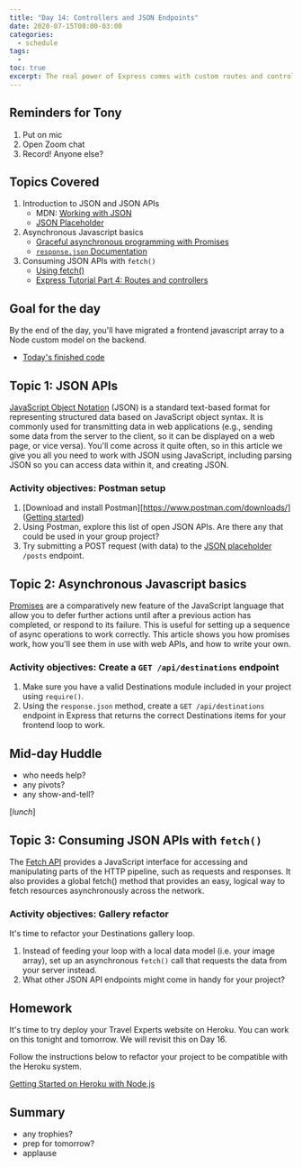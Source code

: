 ```yaml
---
title: "Day 14: Controllers and JSON Endpoints"
date: 2020-07-15T08:00-03:00
categories:
  - schedule
tags:
  - 
toc: true
excerpt: The real power of Express comes with custom routes and controllers. In industry, we call these API Endpoints.
---
```

## Reminders for Tony
1. Put on mic
2. Open Zoom chat
3. Record! Anyone else?

## Topics Covered
1. Introduction to JSON and JSON APIs
    - MDN: [Working with JSON](https://developer.mozilla.org/en-US/docs/Learn/JavaScript/Objects/JSON)
    - [JSON Placeholder](https://jsonplaceholder.typicode.com/)
2. Asynchronous Javascript basics
    - [Graceful asynchronous programming with Promises](https://developer.mozilla.org/en-US/docs/Learn/JavaScript/Asynchronous/Promises)
    - [`response.json` Documentation](https://expressjs.com/en/api.html#res.json)
3. Consuming JSON APIs with `fetch()`
    - [Using fetch()](https://css-tricks.com/using-fetch/)
    - [Express Tutorial Part 4: Routes and controllers](https://developer.mozilla.org/en-US/docs/Learn/Server-side/Express_Nodejs/routes)

## Goal for the day
By the end of the day, you'll have migrated a frontend javascript array to a Node custom model on the backend.

- [Today's finished code](https://github.com/cprg210/sample-code/tree/master/backend/4-animals-json-fetch)

## Topic 1: JSON APIs
[JavaScript Object Notation](https://developer.mozilla.org/en-US/docs/Glossary/JSON) (JSON) is a standard text-based format for representing structured data based on JavaScript object syntax. It is commonly used for transmitting data in web applications (e.g., sending some data from the server to the client, so it can be displayed on a web page, or vice versa). You'll come across it quite often, so in this article we give you all you need to work with JSON using JavaScript, including parsing JSON so you can access data within it, and creating JSON.

### Activity objectives: Postman setup
1. [Download and install Postman][https://www.postman.com/downloads/] ([Getting started](https://learning.postman.com/docs/getting-started/introduction/))
2. Using Postman, explore this list of open JSON APIs. Are there any that could be used in your group project?
3. Try submitting a POST request (with data) to the [JSON placeholder](https://jsonplaceholder.typicode.com/) `/posts` endpoint.

## Topic 2: Asynchronous Javascript basics
[Promises](https://developer.mozilla.org/en-US/docs/Web/JavaScript/Reference/Global_Objects/Promise) are a comparatively new feature of the JavaScript language that allow you to defer further actions until after a previous action has completed, or respond to its failure. This is useful for setting up a sequence of async operations to work correctly. This article shows you how promises work, how you'll see them in use with web APIs, and how to write your own.

### Activity objectives: Create a `GET /api/destinations` endpoint
1. Make sure you have a valid Destinations module included in your project using `require()`.
2. Using the `response.json` method, create a `GET /api/destinations` endpoint in Express that returns the correct Destinations items for your frontend loop to work.

## Mid-day Huddle
- who needs help?
- any pivots?
- any show-and-tell?

[*lunch*] 

## Topic 3: Consuming JSON APIs with `fetch()`
The [Fetch API](https://developer.mozilla.org/en-US/docs/Web/API/Fetch_API) provides a JavaScript interface for accessing and manipulating parts of the HTTP pipeline, such as requests and responses. It also provides a global fetch() method that provides an easy, logical way to fetch resources asynchronously across the network.

### Activity objectives: Gallery refactor
It's time to refactor your Destinations gallery loop.
1. Instead of feeding your loop with a local data model (i.e. your image array), set up an asynchronous `fetch()` call that requests the data from your server instead.
2. What other JSON API endpoints might come in handy for your project?

## Homework
It's time to try deploy your Travel Experts website on Heroku. You can work on this tonight and tomorrow. We will revisit this on Day 16. 

Follow the instructions below to refactor your project to be compatible with the Heroku system.

[Getting Started on Heroku with Node.js](https://devcenter.heroku.com/articles/getting-started-with-nodejs)

## Summary
- any trophies?
- prep for tomorrow?
- applause